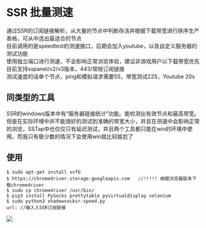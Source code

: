 # SSR 批量测速

通过SSR的订阅链接解析，从大量的节点中判断存活并根据下载带宽进行排序生产表格，可从中选出最适合的节点  
目前调用的是speedtest的测速接口，后期会加入youtube，以及自定义服务器的测试功能  
使用独立端口进行测速，不会影响正常浏览体验，建议非游戏用户以下载带宽优先  
目前支持sspanel/v2/v3版本，443/常规订阅链接  
测试速度的话单个节点，ping和模拟请求需要5S，带宽测试22S，Youtube    20s  

## 同类型的工具

SSR的windows版本中有“服务器链接统计”功能。能检测出有效节点和最高带宽。但是在实际环境中并不能很好的测试到准确的带宽大小，并且在测速中会影响正常的浏览，SSTap中也仅仅只有延迟测试，并且两个工具都只能在win的环境中使用。而我只有极少数的情况下会使用win就比较尴尬了

## 使用

```
$ sudo apt-get install xvfb
$ https://chromedriver.storage.googleapis.com   //!!!!! 根据浏览器版本下载chromedriver
$ sudo cp chromedriver /usr/bin/
$ pip3 install PySocks prettytable pyvirtualdisplay selenium
$ sudo python3 shadowsocksr-speed.py
url: //输入入SSR订阅链接
```

![](https://file-temp.oss-cn-beijing.aliyuncs.com/201810300049.png)
